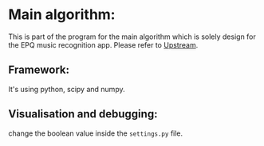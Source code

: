 # Main algorithm:
This is part of the program for the main algorithm which is solely design for the EPQ music recognition app. Please refer to [Upstream](https://github.com/seabass6969/EPQ).
## Framework:
It's using python, scipy and numpy.
## Visualisation and debugging:
change the boolean value inside the `settings.py` file.

